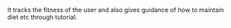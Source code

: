 It tracks the fitness of the user and also gives guidance of how to maintain diet etc through tutorial.
